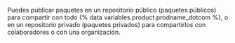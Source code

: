Puedes publicar paquetes en un repositorio público (paquetes públicos) para compartir con todo {% data variables.product.prodname_dotcom %}, o en un repositorio privado (paquetes privados) para compartirlos con colaboradores o con una organización.
